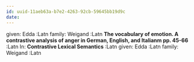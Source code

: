 ```yaml
---
id: uuid-11aeb63a-b7e2-4263-92cb-59645bb19d9c
date: 
---
```


given: Edda :Latn
family: Weigand :Latn
**The vocabulary of emotion.  A contrastive analysis of anger in German, English, and Italianm pp. 45-66** :Latn
In: 
**Contrastive Lexical Semantics** :Latn
given: Edda :Latn
family: Weigand :Latn